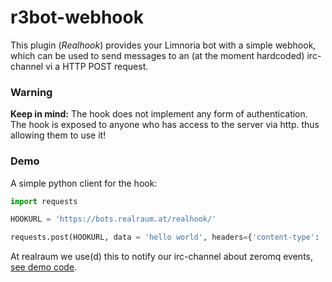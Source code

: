 # r3bot-webhook

This plugin (*Realhook*) provides your Limnoria bot with a simple webhook, which can be used to send messages to an (at the moment hardcoded) irc-channel vi a HTTP POST request.

### Warning

**Keep in mind:** The hook does not implement any form of authentication. The hook is exposed to anyone who has access to the server via http. thus allowing them to use it!

### Demo

A simple python client for the hook:

```python
import requests

HOOKURL = 'https://bots.realraum.at/realhook/'

requests.post(HOOKURL, data = 'hello world', headers={'content-type': 'text/plain;'})
```

At realraum we use(d) this to notify our irc-channel about zeromq events, [see demo code](https://gist.github.com/stefan2904/dba60622d5e9dbb06c70).
